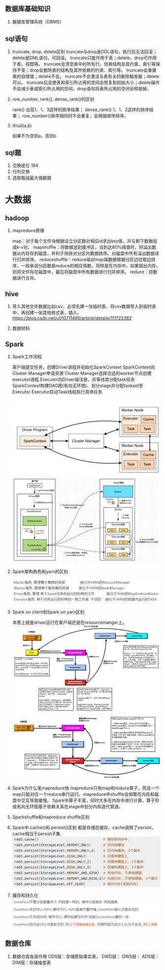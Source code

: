 ## 数据库基础知识

1. 数据库管理系统（DBMS）

## sql语句

1. truncate, drop, delete区别
   truncate与drop是DDL语句，执行后无法回滚；delete是DML语句，可回滚。
   truncate只能作用于表；delete，drop可作用于表、视图等。
   truncate会清空表中的所有行，但表结构及其约束、索引等保持不变；drop会删除表的结构及其所依赖的约束、索引等。
   truncate会重置表的自增值；delete不会。
   truncate不会激活与表有关的删除触发器；delete可以。
   truncate后会使表和索引所占用的空间会恢复到初始大小；delete操作不会减少表或索引所占用的空间，drop语句将表所占用的空间全释放掉。

2. row_number, rank(), dense_rank()的区别

   rank() 出现1、1、3这样的排序结果；
   dense_rank() 1、1、2这样的排序结果；
   row_number()排序相同时不会重复，会根据顺序排序。

3. ifnull(a,b)

   如果不为空则a，否则b

## sql题

1. 交换座位 184
2. 行列交换
3. 选取每组最大值数据

# 大数据

## hadoop

1. mapreduce原理

   map：对于每个文件块根据设立分区数对相应id求出key值，并与剩下数据组成k-v对。
   mapshuffle：将数据送到缓冲区，当到达80%阈值时，将溢出数据从内存存到磁盘，并利于快排对分区内数据排序。对磁盘中所有溢出数据进行归并排序。
   reduceshuffle：reduce端对map端数据根据分区边拉取边排序，一般来说分区数是reduce的相应倍数，同样是在内存中，如果超出内存，则将文件存在磁盘中，最后将磁盘中所有数据进行归并排序。
   reduce：将数据进行合并。

## hive

1. 导入其他文件数据比如csv，必须先建一张临时表，将csv数据导入到临时表中，再创建一张其他格式表，插入。<https://blog.csdn.net/u010711495/article/details/111722382>

2. 数据倾斜

## Spark

1. Spark工作流程

   客户端提交任务，创建Driver进程并初始化SparkContext
   SparkContext向Cluster Manager申请资源
   Cluster Manager选择合适的worker节点创建executor进程
   Executor向Driver端注册，并等待其分配task任务
   SparkContext构建DAG图(有向无环图)、划分stage并分配taskset至Executor
   Executor启动Task线程执行具体任务

   ![Alt text](image-23.png)
   ![Alt text](image-24.png)

2. Spark架构角色和yarn的区别

   ![Alt text](image-25.png)

3. Spark on client和Spark on yarn区别

   本质上就是driver运行在客户端还是在resourcemanger上。
   ![Alt text](image-26.png)
   ![Alt text](image-27.png)

4. Spark为什么笔mapreduce快
   mapreduce只有map和reduce算子，而且一个map只能对应一个reduce串行运行。mapreduce中shuffle会频繁在内存和磁盘中交互导致缓慢。
   Spark中算子丰富，同时大多在内存中进行计算。算子形成有向无环图基于依赖关系在stage中划分内存迭代管道。

5. Sparkshuffle和mapreduce shuffle区别

6. Spark中.cache()和.persist()区别
   都是存储在缓存，cache调用了persist，cache相当于persist子集.
   ![Alt text](image-28.png)

7. 缓存和持久化
   ![Alt text](image-29.png)

## 数据仓库

1. 数据仓库各层作用
   ODS层：存储原始事实表，
   DWD层：
   DWS层：
   ADS层：
   DIM层：存储维度表
